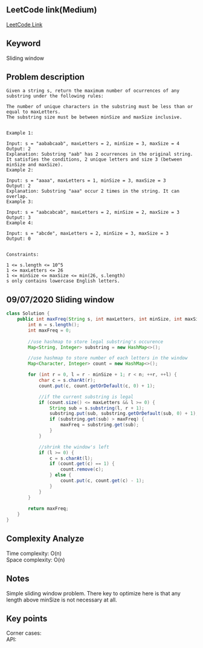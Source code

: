 ## LeetCode link(Medium)
[LeetCode Link](https://leetcode.com/problems/maximum-number-of-occurrences-of-a-substring/)
 
## Keyword
Sliding window

## Problem description
```
Given a string s, return the maximum number of ocurrences of any substring under the following rules:

The number of unique characters in the substring must be less than or equal to maxLetters.
The substring size must be between minSize and maxSize inclusive.
 

Example 1:

Input: s = "aababcaab", maxLetters = 2, minSize = 3, maxSize = 4
Output: 2
Explanation: Substring "aab" has 2 ocurrences in the original string.
It satisfies the conditions, 2 unique letters and size 3 (between minSize and maxSize).
Example 2:

Input: s = "aaaa", maxLetters = 1, minSize = 3, maxSize = 3
Output: 2
Explanation: Substring "aaa" occur 2 times in the string. It can overlap.
Example 3:

Input: s = "aabcabcab", maxLetters = 2, minSize = 2, maxSize = 3
Output: 3
Example 4:

Input: s = "abcde", maxLetters = 2, minSize = 3, maxSize = 3
Output: 0
 

Constraints:

1 <= s.length <= 10^5
1 <= maxLetters <= 26
1 <= minSize <= maxSize <= min(26, s.length)
s only contains lowercase English letters.
```
## 09/07/2020 Sliding window
```java
class Solution {
    public int maxFreq(String s, int maxLetters, int minSize, int maxSize) {
        int n = s.length();
        int maxFreq = 0;
        
        //use hashmap to store legal substring's occurence
        Map<String, Integer> substring = new HashMap<>();

        //use hashmap to store number of each letters in the window
        Map<Character, Integer> count = new HashMap<>();

        for (int r = 0, l = r - minSize + 1; r < n; ++r, ++l) {
            char c = s.charAt(r);
            count.put(c, count.getOrDefault(c, 0) + 1);

            //if the current substring is legal
            if (count.size() <= maxLetters && l >= 0) {
                String sub = s.substring(l, r + 1);
                substring.put(sub, substring.getOrDefault(sub, 0) + 1);
                if (substring.get(sub) > maxFreq) {
                    maxFreq = substring.get(sub);
                }
            }

            //shrink the window's left
            if (l >= 0) {
                c = s.charAt(l);
                if (count.get(c) == 1) {
                    count.remove(c);
                } else {
                    count.put(c, count.get(c) - 1);
                }
            }
        }
        
        return maxFreq;
    }
}
```

## Complexity Analyze
Time complexity: O(n)  
Space complexity: O(n)

## Notes
Simple sliding window problem. There key to optimize here is that any length above minSize is not necessary at all.  

## Key points
Corner cases:   
API: